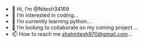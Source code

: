- 👋 Hi, I’m @Nitesh34169
- 👀 I’m interested in coding...
- 🌱 I’m currently learning python...
- 💞️ I’m looking to collaborate on my coming project ...
- 📫 How to reach me shahnitesh970@gmail.com...

<!---
Nitesh34169/Nitesh34169 is a ✨ special ✨ repository because its `README.md` (this file) appears on your GitHub profile.
You can click the Preview link to take a look at your changes.
--->
